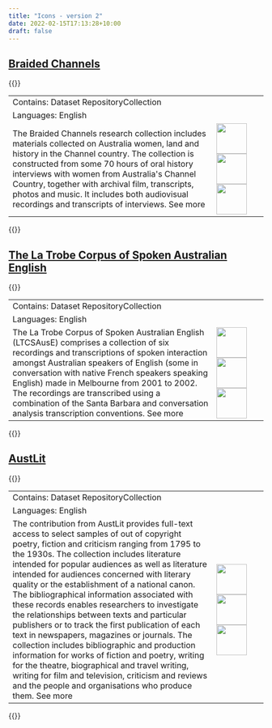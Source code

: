 ```yaml
---
title: "Icons - version 2"
date: 2022-02-15T17:13:28+10:00
draft: false
---
```


## [Braided Channels]()

{{<raw>}}

<table>
<tr>
<td width = "80%">Contains: Dataset RepositoryCollection</td><td width = "20%"></td>
</tr><tr>
<td width = "80%">Languages: English<td width = "20%"></td>
</tr><tr>
<td width = "80%">The Braided Channels research collection includes materials collected on Australia women, land and history in the Channel country. The collection is constructed from some 70 hours of oral history interviews with women from Australia's Channel Country, together with archival film, transcripts, photos and music. It includes both audiovisual recordings and transcripts of interviews.
See more</td><td width = "20%"><img src="../text.png" height = "60px"/><img src="../audio-visual.png" height = "60px"/><img src="../public.png" height = "60px"/></td>

</tr>
</table>

{{</raw>}}

## [The La Trobe Corpus of Spoken Australian English]()

{{<raw>}}

<table>
<tr>
<td width = "80%">Contains: Dataset RepositoryCollection</td><td width = "20%"></td>
</tr><tr>
<td width = "80%">Languages: English<td width = "20%"></td>
</tr><tr>
<td width = "80%">The La Trobe Corpus of Spoken Australian English (LTCSAusE) comprises a collection of six recordings and transcriptions of spoken interaction amongst Australian speakers of English (some in conversation with native French speakers speaking English) made in Melbourne from 2001 to 2002. The recordings are transcribed using a combination of the Santa Barbara and conversation analysis transcription conventions.
See more</td><td width = "20%"><img src="../text.png" height = "60px"/><img src="../ms_word.png" height = "60px"/><img src="../log_in.png" height = "60px"/></td>

</tr>
</table>

{{</raw>}}

## [AustLit]()

{{<raw>}}

<table>
<tr>
<td width = "80%">Contains: Dataset RepositoryCollection</td><td width = "20%"></td>
</tr><tr>
<td width = "80%">Languages: English<td width = "20%"></td>
</tr><tr>
<td width = "80%">The contribution from AustLit provides full-text access to select samples of out of copyright poetry, fiction and criticism ranging from 1795 to the 1930s. The collection includes literature intended for popular audiences as well as literature intended for audiences concerned with literary quality or the establishment of a national canon. The bibliographical information associated with these records enables researchers to investigate the relationships between texts and particular publishers or to track the first publication of each text in newspapers, magazines or journals. The collection includes bibliographic and production information for works of fiction and poetry, writing for the theatre, biographical and travel writing, writing for film and television, criticism and reviews and the people and organisations who produce them.
See more</td><td width = "20%"><img src="../text.png" height = "60px"/><img src="../xml.png" height = "60px"/><img src="../public.png" height = "60px"/></td>

</tr>
</table>

{{</raw>}}
